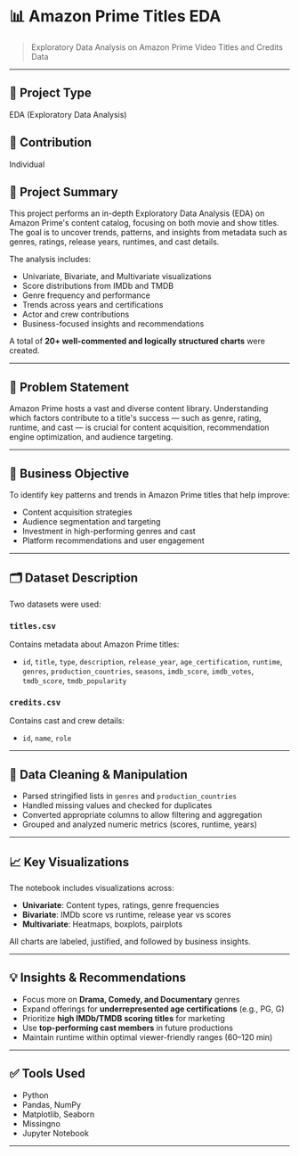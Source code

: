 # 📊 Amazon Prime Titles EDA

> Exploratory Data Analysis on Amazon Prime Video Titles and Credits Data

---

## 📁 Project Type
EDA (Exploratory Data Analysis)

## 👤 Contribution
Individual

## 📝 Project Summary

This project performs an in-depth Exploratory Data Analysis (EDA) on Amazon Prime's content catalog, focusing on both movie and show titles. The goal is to uncover trends, patterns, and insights from metadata such as genres, ratings, release years, runtimes, and cast details.

The analysis includes:
- Univariate, Bivariate, and Multivariate visualizations
- Score distributions from IMDb and TMDB
- Genre frequency and performance
- Trends across years and certifications
- Actor and crew contributions
- Business-focused insights and recommendations

A total of **20+ well-commented and logically structured charts** were created.

---

## 🧠 Problem Statement

Amazon Prime hosts a vast and diverse content library. Understanding which factors contribute to a title's success — such as genre, rating, runtime, and cast — is crucial for content acquisition, recommendation engine optimization, and audience targeting.

---

## 🎯 Business Objective

To identify key patterns and trends in Amazon Prime titles that help improve:
- Content acquisition strategies
- Audience segmentation and targeting
- Investment in high-performing genres and cast
- Platform recommendations and user engagement

---

## 🗂️ Dataset Description

Two datasets were used:

### `titles.csv`
Contains metadata about Amazon Prime titles:
- `id`, `title`, `type`, `description`, `release_year`, `age_certification`, `runtime`, `genres`, `production_countries`, `seasons`, `imdb_score`, `imdb_votes`, `tmdb_score`, `tmdb_popularity`

### `credits.csv`
Contains cast and crew details:
- `id`, `name`, `role`

---

## 🔧 Data Cleaning & Manipulation

- Parsed stringified lists in `genres` and `production_countries`
- Handled missing values and checked for duplicates
- Converted appropriate columns to allow filtering and aggregation
- Grouped and analyzed numeric metrics (scores, runtime, years)

---

## 📈 Key Visualizations

The notebook includes visualizations across:

- **Univariate**: Content types, ratings, genre frequencies
- **Bivariate**: IMDb score vs runtime, release year vs scores
- **Multivariate**: Heatmaps, boxplots, pairplots

All charts are labeled, justified, and followed by business insights.

---

## 💡 Insights & Recommendations

- Focus more on **Drama, Comedy, and Documentary** genres
- Expand offerings for **underrepresented age certifications** (e.g., PG, G)
- Prioritize **high IMDb/TMDB scoring titles** for marketing
- Use **top-performing cast members** in future productions
- Maintain runtime within optimal viewer-friendly ranges (60–120 min)

---

## ✅ Tools Used

- Python
- Pandas, NumPy
- Matplotlib, Seaborn
- Missingno
- Jupyter Notebook

---

